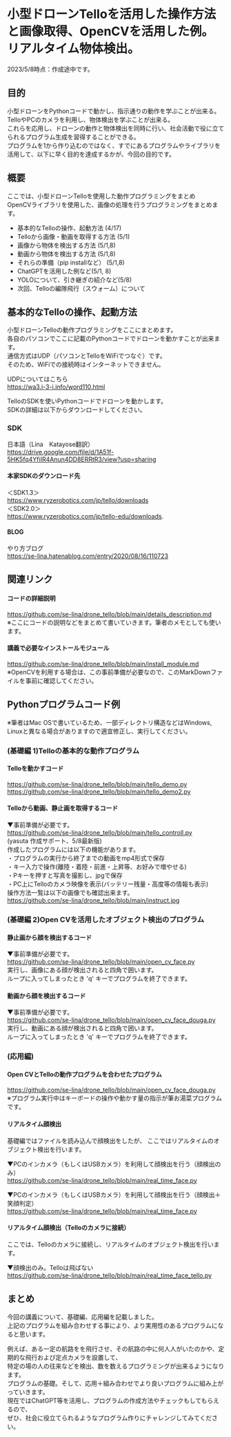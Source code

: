 # 小型ドローンTelloを活用した操作方法と画像取得、OpenCVを活用した例。リアルタイム物体検出。
2023/5/8時点：作成途中です。

## 目的
小型ドローンをPythonコードで動かし、指示通りの動作を学ぶことが出来る。  
TelloやPCのカメラを利用し、物体検出を学ぶことが出来る。  
これらを応用し、ドローンの動作と物体検出を同時に行い、社会活動で役に立てられるプログラム生成を習得することができる。  
プログラムを1から作り込むのではなく、すでにあるプログラムやライブラリを活用して、以下に早く目的を達成するかが、今回の目的です。

## 概要
ここでは、小型ドローンTelloを使用した動作プログラミングをまとめ  
OpenCVライブラリを使用した、画像の処理を行うプログラミングをまとめます。
- 基本的なTelloの操作、起動方法 (4/17)
- Telloから画像・動画を取得する方法 (5/1)
- 画像から物体を検出する方法 (5/1,8)
- 動画から物体を検出する方法 (5/1,8)
- それらの準備（pip installなど） (5/1,8)
- ChatGPTを活用した例など(5/1, 8)
- YOLOについて、引き継ぎの紹介など(5/8)
- 次回、Telloの編隊飛行（スウォーム）について

## 基本的なTelloの操作、起動方法
小型ドローンTelloの動作プログラミングをここにまとめます。  
各自のパソコンでここに記載のPythonコードでドローンを動かすことが出来ます。  
通信方式はUDP（パソコンとTelloをWiFiでつなぐ）です。  
そのため、WiFiでの接続時はインターネットできません。  

UDPについてはこちら  
https://wa3.i-3-i.info/word110.html
  
TelloのSDKを使いPythonコードでドローンを動かします。  
SDKの詳細は以下からダウンロードしてください。  
 
### SDK
日本語（Lina　Katayose翻訳）  
https://drive.google.com/file/d/1A51f-5HK5fq4YfiIR4Anun4DD8ERRtR3/view?usp=sharing


#### 本家SDKのダウンロード先
＜SDK1.3＞  
https://www.ryzerobotics.com/jp/tello/downloads  
＜SDK2.0＞  
 https://www.ryzerobotics.com/jp/tello-edu/downloads. 
 
#### BLOG
やり方ブログ    
https://se-lina.hatenablog.com/entry/2020/08/16/110723
 
 
## 関連リンク
#### コードの詳細説明
https://github.com/se-lina/drone_tello/blob/main/details_description.md  
※ここにコードの説明などをまとめて書いていきます。筆者のメモとしても使います。

#### 講義で必要なインストールモジュール
https://github.com/se-lina/drone_tello/blob/main/install_module.md  
※OpenCVを利用する場合は、この事前準備が必要なので、このMarkDownファイルを事前に確認してください。

## Pythonプログラムコード例
※筆者はMac OSで書いているため、一部ディレクトリ構造などはWindows, Linuxと異なる場合がありますので適宜修正し、実行してください。

### (基礎編 1)Telloの基本的な動作プログラム

#### Telloを動かすコード
https://github.com/se-lina/drone_tello/blob/main/tello_demo.py  
https://github.com/se-lina/drone_tello/blob/main/tello_demo2.py

#### Telloから動画、静止画を取得するコード
▼事前準備が必要です。  
https://github.com/se-lina/drone_tello/blob/main/tello_controll.py  
(yasuta 作成サポート、5/8最新版)  
作成したプログラムには以下の機能があります。  
・プログラムの実行から終了までの動画をmp4形式で保存  
・キー入力で操作(離陸・着陸・前進・上昇等、お好みで増やせる)  
・Pキーを押すと写真を撮影し、jpgで保存  
・PC上にTelloのカメラ映像を表示(バッテリー残量・高度等の情報も表示)  
操作方法一覧は以下の画像でも確認出来ます。  
https://github.com/se-lina/drone_tello/blob/main/instruct.jpg


### (基礎編 2)Open CVを活用したオブジェクト検出のプログラム

#### 静止画から顔を検出するコード
▼事前準備が必要です。  
https://github.com/se-lina/drone_tello/blob/main/open_cv_face.py  
実行し、画像にある顔が検出されると四角で囲います。  
ループに入ってしまったとき 'q' キーでプログラムを終了できます。

#### 動画から顔を検出するコード
▼事前準備が必要です。  
https://github.com/se-lina/drone_tello/blob/main/open_cv_face_douga.py  
実行し、動画にある顔が検出されると四角で囲います。  
ループに入ってしまったとき 'q' キーでプログラムを終了できます。

### (応用編)

#### Open CVとTelloの動作プログラムを合わせたプログラム
https://github.com/se-lina/drone_tello/blob/main/open_cv_face_douga.py  
※プログラム実行中はキーボードの操作や動かす量の指示が筆お湯菜プログラムです。

#### リアルタイム顔検出
基礎編ではファイルを読み込んで顔検出をしたが、
ここではリアルタイムのオブジェクト検出を行います。

▼PCのインカメラ（もしくはUSBカメラ）を利用して顔検出を行う（顔検出のみ）  
https://github.com/se-lina/drone_tello/blob/main/real_time_face.py

▼PCのインカメラ（もしくはUSBカメラ）を利用して顔検出を行う（顔検出＋笑顔判定）  
https://github.com/se-lina/drone_tello/blob/main/real_time_face.py

#### リアルタイム顔検出（Telloのカメラに接続）
ここでは、Telloのカメラに接続し、リアルタイムのオブジェクト検出を行います。

▼顔検出のみ。Telloは飛ばない  
https://github.com/se-lina/drone_tello/blob/main/real_time_face_tello.py

## まとめ
今回の講義について、基礎編、応用編を記載しました。  
上記のプログラムを組み合わせする事により、より実用性のあるプログラムになると思います。  

例えば、ある一定の航路をを飛行させ、その航路の中に何人人がいたのかや、定期的な飛行および定点カメラを設置して、  
特定の場の人の往来などを検出、数を数えるプログラミングが出来るようになります。  
プログラムの基礎。そして、応用＋組み合わせでより良いプログラムに組み上がっていきます。  
現在ではChatGPT等を活用し、プログラムの作成方法やチェックもしてもらえるので、  
ぜひ、社会に役立てられるようなプログラム作りにチャレンジしてみてください。

